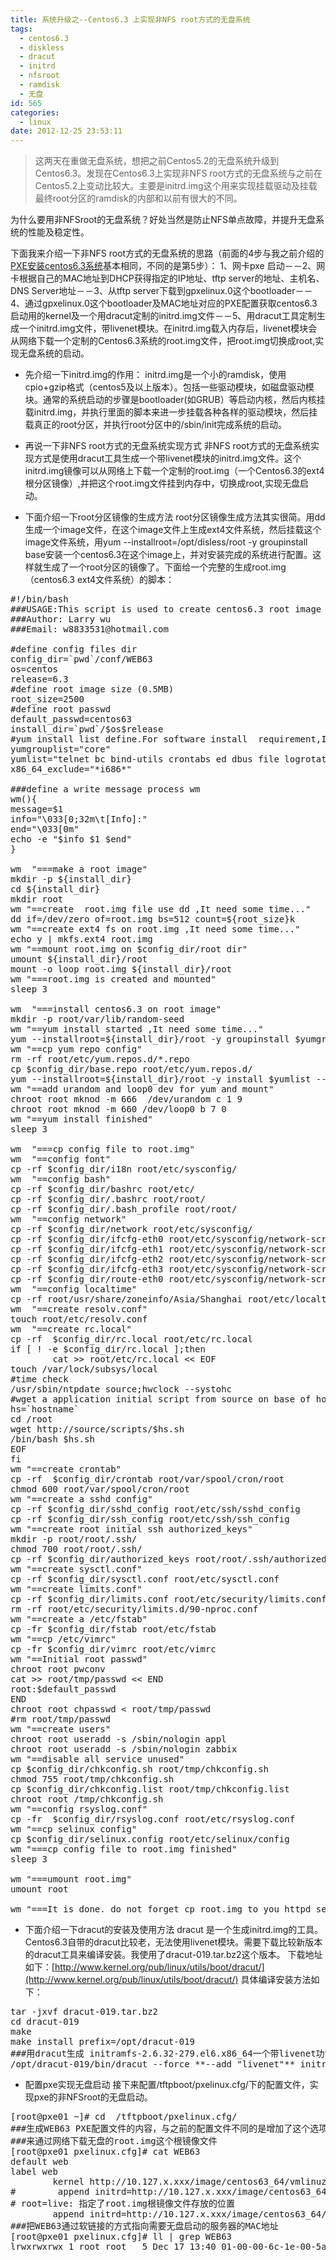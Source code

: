 ```yaml
---
title: 系统升级之--Centos6.3 上实现非NFS root方式的无盘系统
tags:
  - centos6.3
  - diskless
  - dracut
  - initrd
  - nfsroot
  - ramdisk
  - 无盘
id: 565
categories:
  - linux
date: 2012-12-25 23:53:11
---
```


> 这两天在重做无盘系统，想把之前Centos5.2的无盘系统升级到Centos6.3。发现在Centos6.3上实现非NFS root方式的无盘系统与之前在Centos5.2上变动比较大。主要是initrd.img这个用来实现挂载驱动及挂载最终root分区的ramdisk的内部和以前有很大的不同。

为什么要用非NFSroot的无盘系统？好处当然是防止NFS单点故障，并提升无盘系统的性能及稳定性。

下面我来介绍一下非NFS root方式的无盘系统的思路（前面的4步与我之前介绍的[PXE安装centos6.3系统](http://www.m690.com/archives/555)基本相同，不同的是第5步）：
1、网卡pxe 启动－－2、网卡根据自己的MAC地址到DHCP获得指定的IP地址、tftp server的地址、主机名、DNS Server地址－－3、从tftp server下载到gpxelinux.0这个bootloader－－4、通过gpxelinux.0这个bootloader及MAC地址对应的PXE配置获取centos6.3启动用的kernel及一个用dracut定制的initrd.img文件－－5、用dracut工具定制生成一个initrd.img文件，带livenet模块。在initrd.img载入内存后，livenet模块会从网络下载一个定制的Centos6.3系统的root.img文件，把root.img切换成root,实现无盘系统的启动。

*   先介绍一下initrd.img的作用：
initrd.img是一个小的ramdisk，使用cpio+gzip格式（centos5及以上版本）。包括一些驱动模块，如磁盘驱动模块。通常的系统启动的步骤是bootloader(如GRUB）等启动内核，然后内核挂载initrd.img，并执行里面的脚本来进一步挂载各种各样的驱动模块，然后挂载真正的root分区，并执行root分区中的/sbin/init完成系统的启动。

*   再说一下非NFS root方式的无盘系统实现方式
非NFS root方式的无盘系统实现方式是使用dracut工具生成一个带livenet模块的initrd.img文件。这个initrd.img镜像可以从网络上下载一个定制的root.img（一个Centos6.3的ext4根分区镜像）,并把这个root.img文件挂到内存中，切换成root,实现无盘启动。

*   下面介绍一下root分区镜像的生成方法
root分区镜像生成方法其实很简。用dd生成一个image文件，在这个image文件上生成ext4文件系统，然后挂载这个image文件系统，用yum --installroot=/opt/disless/root -y groupinstall base安装一个centos6.3在这个image上，并对安装完成的系统进行配置。这样就生成了一个root分区的镜像了。下面给一个完整的生成root.img（centos6.3 ext4文件系统）的脚本： 
<pre class="blush: php">
#!/bin/bash
###USAGE:This script is used to create centos6.3 root image for diskless. Load&apply system config file to root image. 
###Author: Larry wu
###Email: w8833531@hotmail.com

#define config files dir 
config_dir=`pwd`/conf/WEB63
os=centos
release=6.3
#define root image size (0.5MB)
root_size=2500
#define root passwd
default_passwd=centos63
install_dir=`pwd`/$os$release
#yum install list define.For software install  requirement,It is not small.It's about 750M after install.
yumgrouplist="core"
yumlist="telnet bc bind-utils crontabs ed dbus file logrotate lsof cyrus-sasl-plain man ntsysv pciutils psacct quota setserial tmpwatch traceroute abrt-addon-ccpp abrt-addon-kerneloops abrt-addon-python abrt-cli b43-fwcutter biosdevname bridge-utils bzip2 cpuspeed cryptsetup-luks dmraid eject ethtool irqbalance kexec-tools lvm2 ledmon libaio mlocate ntpdate openssh-clients pam_passwdqc pcmciautils pinfo plymouth readahead rng-tools rsync scl-utils setuptool smartmontools sos strace sysstat systemtap-runtime tcpdump time unzip usbutils vim-enhanced wget which xz zip dos2unix unix2dos rpcbind zlib-devel openssl-devel libxml2-devel.x86_64 libjpeg-devel.x86_64 libcurl-devel.x86_64 libpng-devel.x86_64 freetype-devel.x86_64 libevent-devel.x86_64 nfs-utils.x86_64" 
x86_64_exclude="*i686*"

###define a write message process wm
wm(){
message=$1
info="\033[0;32m\t[Info]:"
end="\033[0m"
echo -e "$info $1 $end"
}

wm  "===make a root image"
mkdir -p ${install_dir}
cd ${install_dir}
mkdir root
wm "==create  root.img file use dd ,It need some time..."
dd if=/dev/zero of=root.img bs=512 count=${root_size}k
wm "==create ext4 fs on root.img ,It need some time..."
echo y | mkfs.ext4 root.img
wm "==mount root.img on $config_dir/root dir"
umount ${install_dir}/root
mount -o loop root.img ${install_dir}/root
wm "===root.img is created and mounted"
sleep 3

wm  "===install centos6.3 on root image"
mkdir -p root/var/lib/random-seed
wm "==yum install started ,It need some time..."
yum --installroot=${install_dir}/root -y groupinstall $yumgrouplist --exclude=${x86_64_exclude}
wm "==cp yum repo config"
rm -rf root/etc/yum.repos.d/*.repo
cp $config_dir/base.repo root/etc/yum.repos.d/
yum --installroot=${install_dir}/root -y install $yumlist --exclude=${x86_64_exclude}
wm "==add urandom and loop0 dev for yum and mount"
chroot root mknod -m 666  /dev/urandom c 1 9
chroot root mknod -m 660 /dev/loop0 b 7 0
wm "==yum install finished"
sleep 3

wm  "===cp config file to root.img"
wm  "==config font"
cp -rf $config_dir/i18n root/etc/sysconfig/
wm  "==config bash"
cp -rf $config_dir/bashrc root/etc/
cp -rf $config_dir/.bashrc root/root/
cp -rf $config_dir/.bash_profile root/root/
wm  "==config network"
cp -rf $config_dir/network root/etc/sysconfig/
cp -rf $config_dir/ifcfg-eth0 root/etc/sysconfig/network-scripts/ifcfg-eth0
cp -rf $config_dir/ifcfg-eth1 root/etc/sysconfig/network-scripts/ifcfg-eth1
cp -rf $config_dir/ifcfg-eth2 root/etc/sysconfig/network-scripts/ifcfg-eth2
cp -rf $config_dir/ifcfg-eth3 root/etc/sysconfig/network-scripts/ifcfg-eth3
cp -rf $config_dir/route-eth0 root/etc/sysconfig/network-scripts/route-eth0
wm  "==config localtime"
cp -rf root/usr/share/zoneinfo/Asia/Shanghai root/etc/localtime
wm  "==create resolv.conf"
touch root/etc/resolv.conf
wm  "==create rc.local"
cp -rf  $config_dir/rc.local root/etc/rc.local
if [ ! -e $config_dir/rc.local ];then
        cat >> root/etc/rc.local << EOF
touch /var/lock/subsys/local
#time check
/usr/sbin/ntpdate source;hwclock --systohc 
#wget a application initial script from source on base of hostname form dhcp.
hs=`hostname`
cd /root
wget http://source/scripts/$hs.sh
/bin/bash $hs.sh
EOF
fi
wm "==create crontab"
cp -rf  $config_dir/crontab root/var/spool/cron/root
chmod 600 root/var/spool/cron/root
wm "==create a sshd config"
cp -rf $config_dir/sshd_config root/etc/ssh/sshd_config
cp -rf $config_dir/ssh_config root/etc/ssh/ssh_config
wm "==create root initial ssh authorized_keys"
mkdir -p root/root/.ssh/
chmod 700 root/root/.ssh/
cp -rf $config_dir/authorized_keys root/root/.ssh/authorized_keys
wm "==create sysctl.conf"
cp -rf $config_dir/sysctl.conf root/etc/sysctl.conf
wm "==create limits.conf"
cp -rf $config_dir/limits.conf root/etc/security/limits.conf
rm -rf root/etc/security/limits.d/90-nproc.conf
wm "==create a /etc/fstab"
cp -fr $config_dir/fstab root/etc/fstab
wm "==cp /etc/vimrc"
cp -fr $config_dir/vimrc root/etc/vimrc
wm "==Initial root passwd"
chroot root pwconv
cat >> root/tmp/passwd << END
root:$default_passwd
END
chroot root chpasswd < root/tmp/passwd
#rm root/tmp/passwd
wm "==create users"
chroot root useradd -s /sbin/nologin appl
chroot root useradd -s /sbin/nologin zabbix
wm "==disable all service unused"
cp $config_dir/chkconfig.sh root/tmp/chkconfig.sh
chmod 755 root/tmp/chkconfig.sh
cp $config_dir/chkconfig.list root/tmp/chkconfig.list
chroot root /tmp/chkconfig.sh
wm "==config rsyslog.conf"
cp -fr  $config_dir/rsyslog.conf root/etc/rsyslog.conf
wm "==cp selinux config"
cp $config_dir/selinux.config root/etc/selinux/config
wm "===cp config file to root.img finished"
sleep 3

wm "===umount root.img"
umount root

wm "===It is done. do not forget cp root.img to you httpd server for initrd with livenet."
</pre>

*   下面介绍一下dracut的安装及使用方法
dracut 是一个生成initrd.img的工具。Centos6.3自带的dracut比较老，无法使用livenet模块。需要下载比较新版本的dracut工具来编译安装。我使用了dracut-019.tar.bz2这个版本。
下载地址如下：[http://www.kernel.org/pub/linux/utils/boot/dracut/](http://www.kernel.org/pub/linux/utils/boot/dracut/)
具体编译安装方法如下：
<pre class="blush: php">
tar -jxvf dracut-019.tar.bz2 
cd dracut-019
make 
make install prefix=/opt/dracut-019
###用dracut生成 initramfs-2.6.32-279.el6.x86_64一个带livenet功能模块的initrd文件 
/opt/dracut-019/bin/dracut --force **--add "livenet"** initramfs-2.6.32-279.el6.x86_64 `uname -r`
</pre>

*   配置pxe实现无盘启动
接下来配置/tftpboot/pxelinux.cfg/下的配置文件，实现pxe的非NFSroot的无盘启动。
<pre class="blush: php">
[root@pxe01 ~]# cd  /tftpboot/pxelinux.cfg/
###生成WEB63 PXE配置文件的内容，与之前的配置文件不同的是增加了这个选项，###root=live:http://10.127.x.xxx/image/centos63_64/root.img 
###来通过网络下载无盘的root.img这个根镜像文件
[root@pxe01 pxelinux.cfg]# cat WEB63 
default web 
label web
        kernel http://10.127.x.xxx/image/centos63_64/vmlinuz6.3_64  
#        append initrd=http://10.127.x.xxx/image/centos63_64/centos63_64_new.cpio.gz selinux=0 root=/dev/loop0 ramdisk_size=524288 load_ramdisk=1  console=ttyS0 console=tty0 debug
# root=live: 指定了root.img根镜像文件存放的位置
        append initrd=http://10.127.x.xxx/image/centos63_64/initramfs-2.6.32-279.el6.x86_64 root=live:http://10.127.x.xxx/image/centos63_64/root.img ramdisk_size=524288 load_ramdisk=1  console=ttyS0 console=tty0 debug
###把WEB63通过软链接的方式指向需要无盘启动的服务器的MAC地址
[root@pxe01 pxelinux.cfg]# ll | grep WEB63
lrwxrwxrwx 1 root root   5 Dec 17 13:40 01-00-00-6c-1e-00-5a -&gt; WEB63</pre>